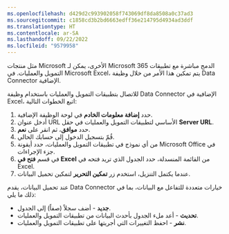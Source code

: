 ```yaml
---
ms.openlocfilehash: d429d2c993902058f743069df8da8508a0c37ad3
ms.sourcegitcommit: c1858cd3b2bd6663edff36e214795d4934ad3ddf
ms.translationtype: HT
ms.contentlocale: ar-SA
ms.lasthandoff: 09/22/2022
ms.locfileid: "9579958"
---
```

مثل منتجات Microsoft الأخرى، يمكن لـ Microsoft 365 الدمج مباشرة مع تطبيقات التمويل والعمليات. في Microsoft Excel، يتم تمكين هذا الأمر من خلال وظيفة Data Connector الإضافية.

للاتصال بتطبيقات التمويل والعمليات باستخدام وظيفة Data Connector الإضافية في Excel، اتبع الخطوات التالية:

1.  حدد **إضافة معلومات الخادم** في لوحة الوظيفة الإضافية.
2.  أدخل عنوان URL الأساسي لتطبيقات التمويل والعمليات في حقل **Server URL**.
3.  حدد **موافق**، ثم انقر على **نعم**.
4.  قُمّ بتسجيل الدخول إلى حسابك الحالي.
5.  من أي نموذج في تطبيقات التمويل والعمليات، حدد أيقونة Microsoft Office في جزء الإجراءات.
6.  في قسم **فتح في Excel** من القائمة المنسدلة، حدد الجدول الذي تريد فتحه في Excel.
7.  عندما يكتمل التنزيل، استخدم زر **تمكين التحرير** لتمكين تحميل البيانات.

عند تحميل البيانات، يقدم Data Connector خيارات متعددة للتفاعل مع البيانات، بما في ذلك ما يلي:

-   **جديد** - أضف سجلاً (صفاً) إلى الجدول.
-   **تحديث** - أعد ملء الجدول بأحدث البيانات من تطبيقات التمويل والعمليات.
-   **نشر** - احفظ التغييرات التي أجريتها على تطبيقات التمويل والعمليات. 
